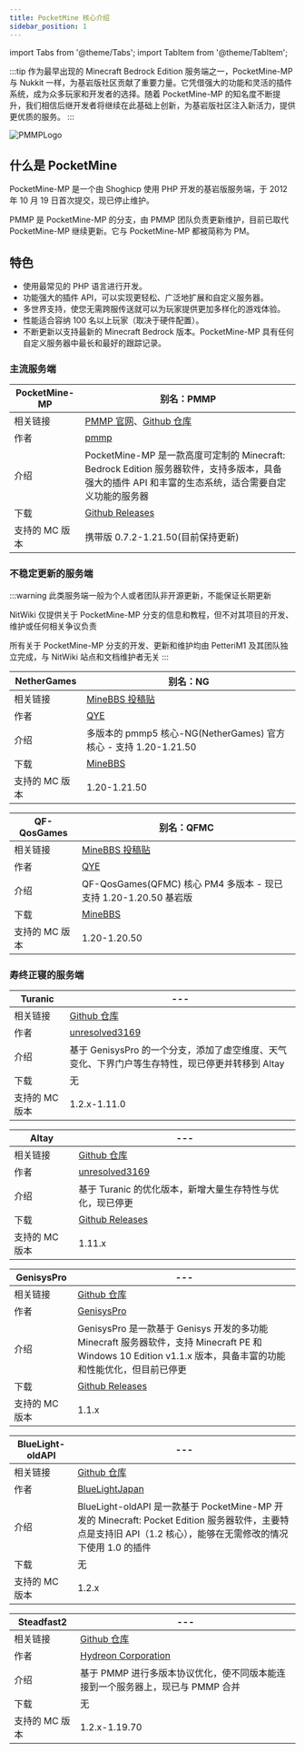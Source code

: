 ```yaml
---
title: PocketMine 核心介绍
sidebar_position: 1
---
```


import Tabs from '@theme/Tabs';
import TabItem from '@theme/TabItem';

:::tip
作为最早出现的 Minecraft Bedrock Edition 服务端之一，PocketMine-MP 与 Nukkit 一样，为基岩版社区贡献了重要力量。它凭借强大的功能和灵活的插件系统，成为众多玩家和开发者的选择。随着 PocketMine-MP 的知名度不断提升，我们相信后继开发者将继续在此基础上创新，为基岩版社区注入新活力，提供更优质的服务。
:::

![PMMPLogo](https://www.minebbs.com/attachments/pocketmine-light-rgb-gif.47206/)

## 什么是 PocketMine

PocketMine-MP 是一个由 Shoghicp 使用 PHP 开发的基岩版服务端，于 2012 年 10 月 19 日首次提交，现已停止维护。

PMMP 是 PocketMine-MP 的分支，由 PMMP 团队负责更新维护，目前已取代 PocketMine-MP 继续更新。它与 PocketMine-MP 都被简称为 PM。

## 特色

- 使用最常见的 PHP 语言进行开发。
- 功能强大的插件 API，可以实现更轻松、广泛地扩展和自定义服务器。
- 多世界支持，使您无需跨服传送就可以为玩家提供更加多样化的游戏体验。
- 性能适合容纳 100 名以上玩家（取决于硬件配置）。
- 不断更新以支持最新的 Minecraft Bedrock 版本。PocketMine-MP 具有任何自定义服务器中最长和最好的跟踪记录。

### 主流服务端
<!--markdownlint-disable line-length-->

<Tabs queryString="pmmp-history">
<TabItem value="PocketMine-MP" label="PocketMine-MP">

| PocketMine-MP | 别名：PMMP |
| --- | --- |
| 相关链接 | [PMMP 官网](https://pmmp.io/)、[Github 仓库](https://github.com/pmmp/PocketMine-MP) |
| 作者 | [pmmp](https://github.com/pmmp/) |
| 介绍 | PocketMine-MP 是一款高度可定制的 Minecraft: Bedrock Edition 服务器软件，支持多版本，具备强大的插件 API 和丰富的生态系统，适合需要自定义功能的服务器 |
| 下载 | [Github Releases](https://github.com/pmmp/PocketMine-MP/releases) |
| 支持的 MC 版本 | 携带版 0.7.2-1.21.50(目前保持更新) |

</TabItem>
</Tabs>

### 不稳定更新的服务端

:::warning
此类服务端一般为个人或者团队非开源更新，不能保证长期更新

NitWiki 仅提供关于 PocketMine-MP 分支的信息和教程，但不对其项目的开发、维护或任何相关争议负责

所有关于 PocketMine-MP 分支的开发、更新和维护均由 PetteriM1 及其团队独立完成，与 NitWiki 站点和文档维护者无关
:::

<Tabs queryString="pmmp-history">
<TabItem value="NetherGames" label="NetherGames">

| NetherGames | 别名：NG |
| --- | --- |
| 相关链接 | [MineBBS 投稿贴](https://www.minebbs.com/resources/pmmp5-ng-nethergames-1-20-1-21-50.8967/) |
| 作者 | [QYE](https://www.minebbs.com/members/qye.35358/) |
| 介绍 | 多版本的 pmmp5 核心-NG(NetherGames) 官方核心 - 支持 1.20-1.21.50 |
| 下载 | [MineBBS](https://www.minebbs.com/resources/pmmp5-ng-nethergames-1-20-1-21-50.8967/) |
| 支持的 MC 版本 | 1.20-1.21.50 |

</TabItem>
<TabItem value=" QF-QosGames" label=" QF-QosGames">

| QF-QosGames | 别名：QFMC |
| --- | --- |
| 相关链接 | [MineBBS 投稿贴](https://www.minebbs.com/resources/qf-qosgames-qfmc-pm4-1-20-1-20-50.7249/) |
| 作者 | [QYE](https://www.minebbs.com/members/qye.35358/) |
| 介绍 | QF-QosGames(QFMC) 核心 PM4 多版本 - 现已支持 1.20-1.20.50 基岩版 |
| 下载 | [MineBBS](https://www.minebbs.com/resources/qf-qosgames-qfmc-pm4-1-20-1-20-50.7249/) |
| 支持的 MC 版本 | 1.20-1.20.50 |

</TabItem>
</Tabs>

### 寿终正寝的服务端

<Tabs queryString="pmmp-history">
<TabItem value="Turanic" label="Turanic">

| Turanic | --- |
| --- | --- |
| 相关链接 | [Github 仓库](https://github.com/unresolved3169/Turanic) |
| 作者 | [unresolved3169](https://github.com/unresolved3169) |
| 介绍 | 基于 GenisysPro 的一个分支，添加了虚空维度、天气变化、下界门户等生存特性，现已停更并转移到 Altay |
| 下载 | 无 |
| 支持的 MC 版本 | 1.2.x-1.11.0 |

</TabItem>
<TabItem value="Altay" label="Altay">

| Altay | --- |
| --- | --- |
| 相关链接 | [Github 仓库](https://github.com/unresolved3169/Altay) |
| 作者 | [unresolved3169](https://github.com/unresolved3169) |
| 介绍 | 基于 Turanic 的优化版本，新增大量生存特性与优化，现已停更 |
| 下载 | [Github Releases](https://github.com/PowerNukkit/PowerNukkit/releases) |
| 支持的 MC 版本 | 1.11.x |

</TabItem>
<TabItem value="GenisysPro" label="GenisysPro">

| GenisysPro | --- |
| --- | --- |
| 相关链接 | [Github 仓库](https://github.com/GenisysPro/GenisysPro/) |
| 作者 | [GenisysPro](https://github.com/GenisysPro/) |
| 介绍 | GenisysPro 是一款基于 Genisys 开发的多功能 Minecraft 服务器软件，支持 Minecraft PE 和 Windows 10 Edition v1.1.x 版本，具备丰富的功能和性能优化，但目前已停更 |
| 下载 | [Github Releases](https://github.com/GenisysPro/GenisysPro/releases) |
| 支持的 MC 版本 | 1.1.x |

</TabItem>
<TabItem value="BlueLight-oldAPI" label="BlueLight-oldAPI">

| BlueLight-oldAPI | --- |
| --- | --- |
| 相关链接 | [Github 仓库](https://github.com/BlueLightJapan/BlueLight) |
| 作者 | [BlueLightJapan](https://github.com/BlueLightJapan/) |
| 介绍 | BlueLight-oldAPI 是一款基于 PocketMine-MP 开发的 Minecraft: Pocket Edition 服务器软件，主要特点是支持旧 API（1.2 核心），能够在无需修改的情况下使用 1.0 的插件 |
| 下载 | 无 |
| 支持的 MC 版本 | 1.2.x |

</TabItem>
<TabItem value="Steadfast2" label="Steadfast2">

| Steadfast2 | --- |
| --- | --- |
| 相关链接 | [Github 仓库](https://github.com/Hydreon/Steadfast2) |
| 作者 | [Hydreon Corporation](https://github.com/Hydreon) |
| 介绍 | 基于 PMMP 进行多版本协议优化，使不同版本能连接到一个服务器上，现已与 PMMP 合并 |
| 下载 | 无 |
| 支持的 MC 版本 | 1.2.x-1.19.70 |

</TabItem>
</Tabs>

<!--markdownlint-enable line-length-->